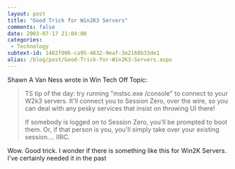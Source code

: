 ```yaml
---
layout: post
title: "Good Trick for Win2K3 Servers"
comments: false
date: 2003-07-17 21:04:00
categories:
 - Technology
subtext-id: 1462f006-ca95-4632-9eaf-3e2168b33de1
alias: /blog/post/Good-Trick-for-Win2K3-Servers.aspx
---
```



Shawn A Van Ness wrote in Win Tech Off Topic:

> TS tip of the day: try running "mstsc.exe /console" to connect to your W2k3 servers. It'll connect you to Session Zero, over the wire, so you can deal with any pesky services that insist on throwing UI there!
> 
> If somebody is logged on to Session Zero, you'll be prompted to boot them. Or, if that person is you, you'll simply take over your existing session.... IIRC.

Wow. Good trick. I wonder if there is something like this for Win2K Servers. I've certainly needed it in the past
